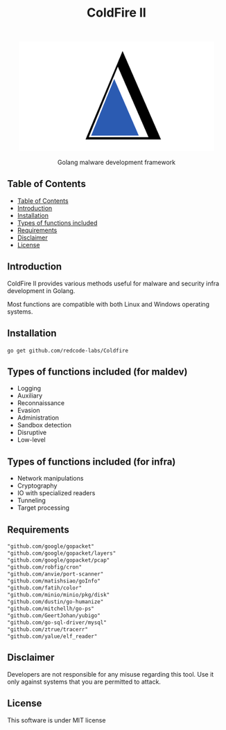 

<h1 align="center"> ColdFire II</h1> <br>
<p align="center">
  <a>
    <img src="coldfire.png" width="450">
  </a>
</p>

<p align="center">
  Golang malware development framework
</p>

## Table of Contents
- [Table of Contents](#table-of-contents)
- [Introduction](#introduction)
- [Installation](#installation)
- [Types of functions included](#types-of-functions-included)
- [Requirements](#requirements)
- [Disclaimer](#disclaimer)
- [License](#license)

## Introduction

ColdFire II provides various methods useful for malware and security infra development in Golang.

Most functions are compatible with both Linux and Windows operating systems.

## Installation

`go get github.com/redcode-labs/Coldfire`

## Types of functions included (for maldev)

* Logging
* Auxiliary
* Reconnaissance
* Evasion
* Administration
* Sandbox detection
* Disruptive
* Low-level

## Types of functions included (for infra)

* Network manipulations
* Cryptography
* IO with specialized readers
* Tunneling
* Target processing


## Requirements
```
"github.com/google/gopacket"
"github.com/google/gopacket/layers"
"github.com/google/gopacket/pcap"
"github.com/robfig/cron"
"github.com/anvie/port-scanner"
"github.com/matishsiao/goInfo"
"github.com/fatih/color"
"github.com/minio/minio/pkg/disk"
"github.com/dustin/go-humanize"
"github.com/mitchellh/go-ps"
"github.com/GeertJohan/yubigo"
"github.com/go-sql-driver/mysql"
"github.com/ztrue/tracerr"
"github.com/yalue/elf_reader"
```

## Disclaimer
Developers are not responsible for any misuse regarding this tool.
Use it only against systems that you are permitted to attack.

## License
This software is under MIT license

